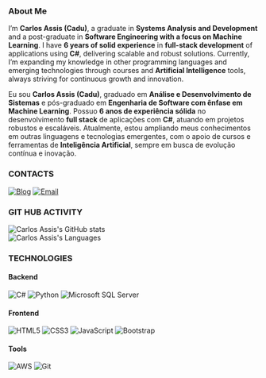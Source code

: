 ### About Me

I’m **Carlos Assis (Cadu)**, a graduate in **Systems Analysis and Development** and a post-graduate in **Software Engineering with a focus on Machine Learning**. I have **6 years of solid experience** in **full-stack development** of applications using **C#**, delivering scalable and robust solutions. Currently, I’m expanding my knowledge in other programming languages and emerging technologies through courses and **Artificial Intelligence** tools, always striving for continuous growth and innovation.  

Eu sou **Carlos Assis (Cadu)**, graduado em **Análise e Desenvolvimento de Sistemas** e pós-graduado em **Engenharia de Software com ênfase em Machine Learning**. Possuo **6 anos de experiência sólida** no desenvolvimento **full stack** de aplicações com **C#**, atuando em projetos robustos e escaláveis. Atualmente, estou ampliando meus conhecimentos em outras linguagens e tecnologias emergentes, com o apoio de cursos e ferramentas de **Inteligência Artificial**, sempre em busca de evolução contínua e inovação.


### CONTACTS

[![Blog](https://img.shields.io/badge/WhatsApp-25D366?style=for-the-badge&logo=whatsapp&logoColor=white)](https://wa.me/5541991767058)
[![Email](https://img.shields.io/badge/Microsoft_Outlook-0078D4?style=for-the-badge&logo=microsoft-outlook&logoColor=white)](mailto:rockadu@hotmail.com)

### GIT HUB ACTIVITY
![Carlos Assis's GitHub stats](https://github-readme-stats.vercel.app/api?username=rockadu&show_icons=true&theme=dark)  
![Carlos Assis's Languages](https://github-readme-stats.vercel.app/api/top-langs/?username=rockadu&theme=blue-green)


### TECHNOLOGIES

#### Backend  
![C#](https://img.shields.io/badge/C%23-239120?style=for-the-badge&logo=c-sharp&logoColor=white) ![Python](https://img.shields.io/badge/Python-3776AB?style=for-the-badge&logo=python&logoColor=white) ![Microsoft SQL Server](https://img.shields.io/badge/Microsoft_SQL_Server-CC2927?style=for-the-badge&logo=microsoft-sql-server&logoColor=white)  

#### Frontend  
![HTML5](https://img.shields.io/badge/HTML5-E34F26?style=for-the-badge&logo=html5&logoColor=white) ![CSS3](https://img.shields.io/badge/CSS3-1572B6?style=for-the-badge&logo=css3&logoColor=white) ![JavaScript](https://img.shields.io/badge/JavaScript-F7DF1E?style=for-the-badge&logo=javascript&logoColor=black) ![Bootstrap](https://img.shields.io/badge/Bootstrap-563D7C?style=for-the-badge&logo=bootstrap&logoColor=white)  

#### Tools  
![AWS](https://img.shields.io/badge/Amazon_AWS-FF9900?style=for-the-badge&logo=amazonaws&logoColor=white) ![Git](https://img.shields.io/badge/GIT-E44C30?style=for-the-badge&logo=git&logoColor=white)  

